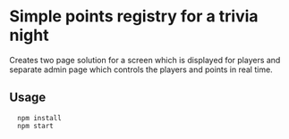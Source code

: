 
# Simple points registry for a trivia night

Creates two page solution for a screen which is displayed for players and separate admin page which controls the players and points in real time. 


## Usage

```http
  npm install
  npm start
```

